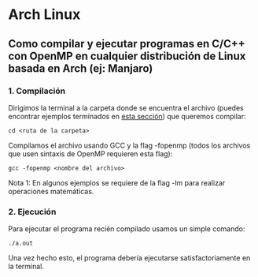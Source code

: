 # Arch Linux

  Como compilar y ejecutar programas en C/C++ con OpenMP en cualquier
  distribución de Linux basada en Arch (ej: Manjaro)
---



### 1. Compilación

Dirigimos la terminal a la carpeta donde se encuentra el archivo (puedes encontrar ejemplos terminados en [esta sección](../recursos/ejemplos-de-programas.md)) que queremos compilar:

```
cd <ruta de la carpeta>
```

Compilamos el archivo usando GCC y la flag -fopenmp (todos los archivos que usen sintaxis de OpenMP requieren esta flag):

```
gcc -fopenmp <nombre del archivo>
```

Nota 1:
&#x20;En algunos ejemplos se requiere de la flag -lm para realizar operaciones matemáticas.


### 2. Ejecución

Para ejecutar el programa recién compilado usamos un simple comando:

```
./a.out
```

Una vez hecho esto, el programa debería ejecutarse satisfactoriamente en la terminal.
